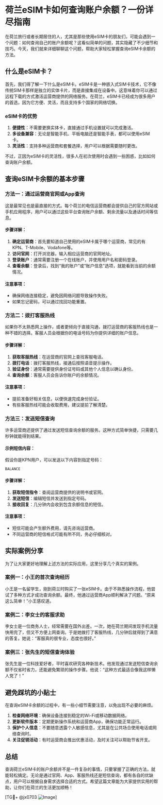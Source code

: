 # 荷兰eSIM卡如何查询账户余额？一份详尽指南

在荷兰旅行或者长期居住的人，尤其是那些使用eSIM卡的朋友们，可能会遇到一个问题：如何查询自己的账户余额呢？这看似简单的问题，其实隐藏了不少细节和技巧。今天，我们就来详细聊聊这个问题，帮助大家轻松掌握查询eSIM卡余额的方法。

## 什么是eSIM卡？

首先，我们得了解一下什么是eSIM卡。eSIM卡是一种嵌入式SIM卡技术，它不像传统SIM卡那样是独立的实体卡片，而是直接集成在设备中。这意味着你可以通过远程下载的方式激活运营商提供的网络服务。在荷兰，eSIM卡已经成为很多用户的首选，因为它方便、灵活，而且支持多个国家的网络切换。

### eSIM卡的优势

1. **便捷性**：不需要更换实体卡，直接通过手机设置就可以完成激活。
2. **多设备兼容**：无论是智能手机、平板电脑还是智能手表，都可以使用eSIM卡。
3. **灵活性**：支持多种运营商和套餐选择，用户可以根据需要随时更改。

不过，正因为eSIM卡的灵活性，很多人在初次使用时会遇到一些困惑，比如如何查询账户余额。

## 查询eSIM卡余额的基本步骤

### 方法一：通过运营商官网或App查询

这是最常见也是最直接的方式。每个荷兰的电信运营商都会提供自己的官方网站或手机应用程序，用户可以通过这些平台查询账户余额、剩余流量以及通话时间等信息。

#### 步骤详解：

1. **确定运营商**：首先要知道自己使用的eSIM卡属于哪个运营商，常见的有KPN、T-Mobile、Vodafone等。
2. **访问官网**：打开浏览器，输入相应运营商的官网地址。
3. **登录账户**：通常需要注册一个在线账户，并使用用户名和密码登录。
4. **查看余额**：登录后，找到“我的账户”或“账户信息”选项，就能看到当前的余额情况。

#### 注意事项：

- 确保网络连接稳定，避免因网络问题导致操作失败。
- 如果忘记密码，可以通过找回功能重置。

### 方法二：拨打客服热线

如果你不太熟悉网上操作，或者更倾向于直接沟通，拨打运营商的客服热线也是一种不错的选择。客服人员会根据你的电话号码为你提供详细的账户信息。

#### 步骤详解：

1. **获取客服热线**：在运营商的官网上查找客服电话。
2. **拨打电话**：拨打客服热线，接通后按照语音提示操作。
3. **验证身份**：通常需要提供身份证号码或其他个人信息以确认身份。
4. **查询余额**：客服人员会告诉你账户的余额情况。

#### 注意事项：

- 提前准备好相关信息，以便快速完成身份验证。
- 有些客服热线可能会收取费用，建议提前了解清楚。

### 方法三：发送短信查询

许多运营商还提供了通过发送短信查询余额的服务。这种方式简单快捷，只需要几秒钟就能得到结果。

#### 示例短信内容：

假设你是KPN用户，可以发送以下内容到指定号码：

```
BALANCE
```

#### 步骤详解：

1. **获取短信指令**：查阅运营商提供的说明书或官网。
2. **发送短信**：编辑短信并发送到指定号码。
3. **接收回复**：几分钟内会收到包含余额信息的短信。

#### 注意事项：

- 短信可能会产生额外费用，请先咨询运营商。
- 不同运营商的短信格式可能有所不同，务必仔细核对。

## 实际案例分享

为了让大家更好地理解上述方法的实际应用，这里分享几个真实的案例。

### 案例一：小王的首次查询经历

小王是一名留学生，刚到荷兰时购买了一张eSIM卡。由于不熟悉操作流程，他尝试了多种方式才成功查询余额。最终，他通过运营商App顺利解决了问题。“原来这么简单！”小王感叹道。

### 案例二：李女士的客服求助

李女士是一位商务人士，经常需要在国外出差。一次，她在荷兰期间发现手机流量快用完了，但又不方便上网查询。于是她拨打了客服热线，几分钟后就得到了满意的答复。她说：“客服真的很专业，态度也很好。”

### 案例三：张先生的短信查询体验

张先生是一位科技爱好者，平时喜欢研究各种新技术。他发现通过发送短信查询余额不仅省时省力，还能避免繁琐的操作步骤。他说：“这种方式最适合像我这样懒人党了！”

## 避免踩坑的小贴士

在查询eSIM卡余额的过程中，有一些小细节需要注意，以免出现不必要的麻烦。

1. **检查网络环境**：确保设备连接到稳定的Wi-Fi或移动数据网络。
2. **更新软件版本**：定期更新操作系统和运营商App，确保功能正常运行。
3. **保护个人信息**：不要随意透露个人敏感信息，尤其是在公共场合使用电话或网络查询时。
4. **关注促销活动**：有时运营商会推出优惠活动，及时关注可以帮助节省开支。

## 总结

查询荷兰eSIM卡的账户余额并不是一件复杂的事情，只要掌握了正确的方法，就能轻松搞定。无论是通过官网、App、客服热线还是短信查询，都有各自的优缺点，用户可以根据自身需求选择合适的方式。希望这篇文章能为大家提供实用的帮助，让你们在荷兰的生活更加顺畅！

[TG💪+ @jx0703 ![Image](https://github.com/user-attachments/assets/dbca1d08-cadb-493c-b0ec-ad6f7a83f270)]